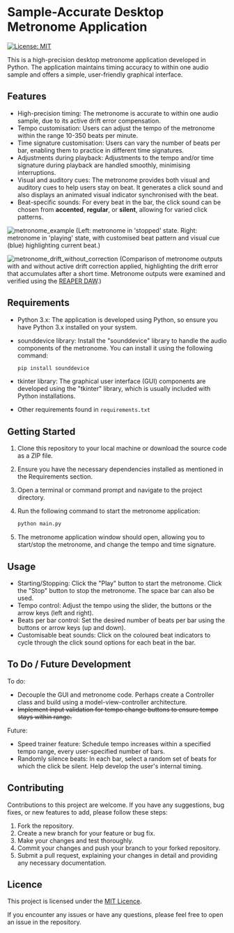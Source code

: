 # Sample-Accurate Desktop Metronome Application
[![License: MIT](https://img.shields.io/badge/License-MIT-yellow.svg)](https://opensource.org/licenses/MIT)

This is a high-precision desktop metronome application developed in Python. The application maintains timing accuracy to within one audio sample and offers a simple, user-friendly graphical interface.

## Features

- High-precision timing: The metronome is accurate to within one audio sample, due to its active drift error compensation.
- Tempo customisation: Users can adjust the tempo of the metronome within the range 10-350 beats per minute.
- Time signature customisation: Users can vary the number of beats per bar, enabling them to practice in different time signatures.
- Adjustments during playback: Adjustments to the tempo and/or time signature during playback are handled smoothly, minimising interruptions.
- Visual and auditory cues: The metronome provides both visual and auditory cues to help users stay on beat. It generates a click sound and also displays an animated visual indicator synchronised with the beat.
- Beat-specific sounds: For every beat in the bar, the click sound can be chosen from **accented**, **regular**, or **silent**, allowing for varied click patterns.

![metronome_example](https://github.com/rg1990/python-metronome/assets/70291897/506adb84-6e0f-4796-afd1-4f124832152b)
(Left: metronome in 'stopped' state. Right: metronome in 'playing' state, with customised beat pattern and visual cue (blue) highlighting current beat.)


![metronome_drift_without_correction](https://github.com/rg1990/python-metronome/assets/70291897/4224202b-bf8b-4d2e-922f-325c4d328a4e)
(Comparison of metronome outputs with and without active drift correction applied, highlighting the drift error that accumulates after a short time. Metronome outputs were examined and verified using the [REAPER DAW](https://www.reaper.fm/).)

## Requirements

- Python 3.x: The application is developed using Python, so ensure you have Python 3.x installed on your system.
- sounddevice library: Install the "sounddevice" library to handle the audio components of the metronome. You can install it using the following command:

  ```bash
  pip install sounddevice
  ```

- tkinter library: The graphical user interface (GUI) components are developed using the "tkinter" library, which is usually included with Python installations.
- Other requirements found in `requirements.txt`

## Getting Started

1. Clone this repository to your local machine or download the source code as a ZIP file.
2. Ensure you have the necessary dependencies installed as mentioned in the Requirements section.
3. Open a terminal or command prompt and navigate to the project directory.
4. Run the following command to start the metronome application:

   ```bash
   python main.py
   ```

5. The metronome application window should open, allowing you to start/stop the metronome, and change the tempo and time signature.

## Usage

- Starting/Stopping: Click the "Play" button to start the metronome. Click the "Stop" button to stop the metronome. The space bar can also be used.
- Tempo control: Adjust the tempo using the slider, the buttons or the arrow keys (left and right).
- Beats per bar control: Set the desired number of beats per bar using the buttons or arrow keys (up and down).
- Customisable beat sounds: Click on the coloured beat indicators to cycle through the click sound options for each beat in the bar.


## To Do / Future Development
To do:
- Decouple the GUI and metronome code. Perhaps create a Controller class and build using a model-view-controller architecture.
- ~~Implement input validation for tempo change buttons to ensure tempo stays within range.~~

Future:
- Speed trainer feature: Schedule tempo increases within a specified tempo range, every user-specified number of bars.
- Randomly silence beats: In each bar, select a random set of beats for which the click be silent. Help develop the user's internal timing.


## Contributing

Contributions to this project are welcome. If you have any suggestions, bug fixes, or new features to add, please follow these steps:

1. Fork the repository.
2. Create a new branch for your feature or bug fix.
3. Make your changes and test thoroughly.
4. Commit your changes and push your branch to your forked repository.
5. Submit a pull request, explaining your changes in detail and providing any necessary documentation.

## Licence

This project is licensed under the [MIT Licence](https://opensource.org/licenses/MIT).


If you encounter any issues or have any questions, please feel free to open an issue in the repository.
